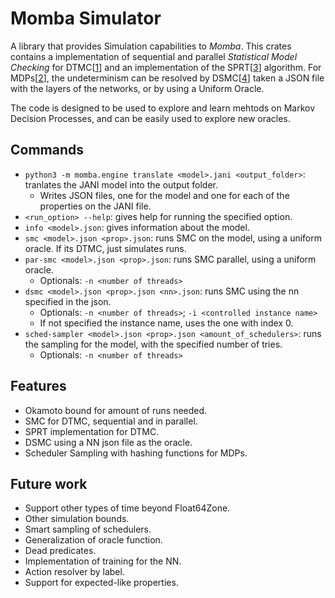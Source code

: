 # Momba Simulator

<!-- [![crate](???)](???) -->
<!-- [![documentation](???)](???) -->

A library that provides Simulation capabilities to *Momba*.
This crates contains a implementation of sequential and parallel 
*Statistical Model Checking* for DTMC[[1]] and an implementation of the SPRT[[3]] algorithm. 
For MDPs[[2]], the undeterminism can be resolved by DSMC[[4]] taken a JSON file
with the layers of the networks, or by using a Uniform Oracle.

The code is designed to be used to explore and learn mehtods on Markov
Decision Processes, and can be easily used to explore new oracles.


[1]: https://en.wikipedia.org/wiki/Discrete-time_Markov_chain
[2]: https://en.wikipedia.org/wiki/Markov_decision_process
[3]: https://en.wikipedia.org/wiki/Sequential_probability_ratio_test
[4]: http://dx.doi.org/10.22028/D291-36816

## Commands
- `python3 -m momba.engine translate <model>.jani <output_folder>`: tranlates the JANI model into the output folder.
    - Writes JSON files, one for the model and one for each of the properties on the JANI file.
- `<run_option> --help`: gives help for running the specified option.
- `info <model>.json`: gives information about the model.
- `smc <model>.json <prop>.json`: runs SMC on the model, using a uniform oracle. If its DTMC, just simulates runs.
- `par-smc <model>.json <prop>.json`: runs SMC parallel, using a uniform oracle.
    - Optionals: `-n <number of threads>`
- `dsmc <model>.json <prop>.json <nn>.json`: runs SMC using the nn specified in the json.
    - Optionals: `-n <number of threads>`; `-i <controlled instance name>`
    - If not specified the instance name, uses the one with index 0.
- `sched-sampler <model>.json <prop>.json <amount_of_schedulers>`: runs the sampling for the model, with the specified number of tries.
    - Optionals: `-n <number of threads>`



## Features
- Okamoto bound for amount of runs needed.
- SMC for DTMC, sequential and in parallel.
- SPRT implementation for DTMC. 
- DSMC using a NN json file as the oracle.
- Scheduler Sampling with hashing functions for MDPs.

## Future work

- Support other types of time beyond Float64Zone.
- Other simulation bounds.
- Smart sampling of schedulers.
- Generalization of oracle function.
- Dead predicates.
- Implementation of training for the NN.
- Action resolver by label.
- Support for expected-like properties.